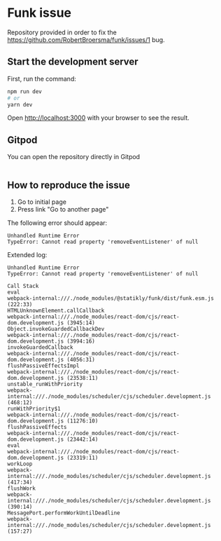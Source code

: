# Funk issue
Repository provided in order to fix the https://github.com/RobertBroersma/funk/issues/1 bug.

## Start the development server

First, run the command:

```bash
npm run dev
# or
yarn dev
```

Open [http://localhost:3000](http://localhost:3000) with your browser to see the result.

## Gitpod
You can open the repository directly in Gitpod

<a href="http://gitpod.io/#https://github.com/diegoulloao/funky-issue" target="_blank">
  <img src="https://gitpod.io/button/open-in-gitpod.svg" alt="">
</a>

## How to reproduce the issue
1. Go to initial page
2. Press link "Go to another page"

The following error should appear:
```
Unhandled Runtime Error
TypeError: Cannot read property 'removeEventListener' of null
```

Extended log:
```
Unhandled Runtime Error
TypeError: Cannot read property 'removeEventListener' of null

Call Stack
eval
webpack-internal:///./node_modules/@statikly/funk/dist/funk.esm.js (222:33)
HTMLUnknownElement.callCallback
webpack-internal:///./node_modules/react-dom/cjs/react-dom.development.js (3945:14)
Object.invokeGuardedCallbackDev
webpack-internal:///./node_modules/react-dom/cjs/react-dom.development.js (3994:16)
invokeGuardedCallback
webpack-internal:///./node_modules/react-dom/cjs/react-dom.development.js (4056:31)
flushPassiveEffectsImpl
webpack-internal:///./node_modules/react-dom/cjs/react-dom.development.js (23538:11)
unstable_runWithPriority
webpack-internal:///./node_modules/scheduler/cjs/scheduler.development.js (468:12)
runWithPriority$1
webpack-internal:///./node_modules/react-dom/cjs/react-dom.development.js (11276:10)
flushPassiveEffects
webpack-internal:///./node_modules/react-dom/cjs/react-dom.development.js (23442:14)
eval
webpack-internal:///./node_modules/react-dom/cjs/react-dom.development.js (23319:11)
workLoop
webpack-internal:///./node_modules/scheduler/cjs/scheduler.development.js (417:34)
flushWork
webpack-internal:///./node_modules/scheduler/cjs/scheduler.development.js (390:14)
MessagePort.performWorkUntilDeadline
webpack-internal:///./node_modules/scheduler/cjs/scheduler.development.js (157:27)
```
